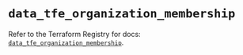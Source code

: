 # `data_tfe_organization_membership`

Refer to the Terraform Registry for docs: [`data_tfe_organization_membership`](https://registry.terraform.io/providers/hashicorp/tfe/0.67.0/docs/data-sources/organization_membership).
